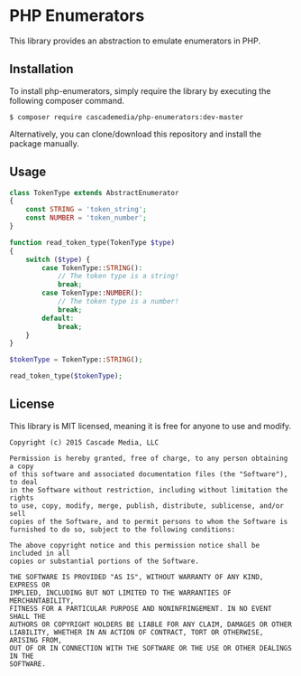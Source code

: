 PHP Enumerators
===============
This library provides an abstraction to emulate enumerators in PHP.

Installation
------------
To install php-enumerators, simply require the library by executing the following composer command.

```
$ composer require cascademedia/php-enumerators:dev-master
```

Alternatively, you can clone/download this repository and install the package manually.

Usage
-----
```php
class TokenType extends AbstractEnumerator
{
    const STRING = 'token_string';
    const NUMBER = 'token_number';
}

function read_token_type(TokenType $type)
{
    switch ($type) {
        case TokenType::STRING():
            // The token type is a string!
            break;
        case TokenType::NUMBER():
            // The token type is a number!
            break;
        default:
            break;
    }
}

$tokenType = TokenType::STRING();

read_token_type($tokenType);
```

License
-------
This library is MIT licensed, meaning it is free for anyone to use and modify.

```
Copyright (c) 2015 Cascade Media, LLC

Permission is hereby granted, free of charge, to any person obtaining a copy
of this software and associated documentation files (the "Software"), to deal
in the Software without restriction, including without limitation the rights
to use, copy, modify, merge, publish, distribute, sublicense, and/or sell
copies of the Software, and to permit persons to whom the Software is
furnished to do so, subject to the following conditions:

The above copyright notice and this permission notice shall be included in all
copies or substantial portions of the Software.

THE SOFTWARE IS PROVIDED "AS IS", WITHOUT WARRANTY OF ANY KIND, EXPRESS OR
IMPLIED, INCLUDING BUT NOT LIMITED TO THE WARRANTIES OF MERCHANTABILITY,
FITNESS FOR A PARTICULAR PURPOSE AND NONINFRINGEMENT. IN NO EVENT SHALL THE
AUTHORS OR COPYRIGHT HOLDERS BE LIABLE FOR ANY CLAIM, DAMAGES OR OTHER
LIABILITY, WHETHER IN AN ACTION OF CONTRACT, TORT OR OTHERWISE, ARISING FROM,
OUT OF OR IN CONNECTION WITH THE SOFTWARE OR THE USE OR OTHER DEALINGS IN THE
SOFTWARE.
```
